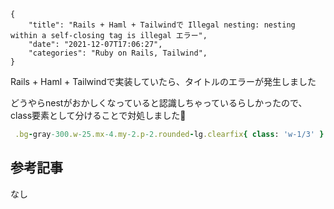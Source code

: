 ```metadata
{
    "title": "Rails + Haml + Tailwindで Illegal nesting: nesting within a self-closing tag is illegal エラー",
    "date": "2021-12-07T17:06:27",
    "categories": "Ruby on Rails, Tailwind",
}
```

Rails + Haml + Tailwindで実装していたら、タイトルのエラーが発生しました

どうやらnestがおかしくなっていると認識しちゃっているらしかったので、<br>class要素として分けることで対処しました🙏

```ruby
 .bg-gray-300.w-25.mx-4.my-2.p-2.rounded-lg.clearfix{ class: 'w-1/3' }
```

## 参考記事

なし

